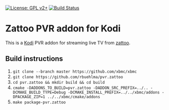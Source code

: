 [![License: GPL v2+](https://img.shields.io/badge/License-GPL%20v2+-blue.svg)](LICENSE.md)
[![Build Status](https://jenkins.kodi.tv/view/Addons/job/kodi-pvr/job/pvr.zattoo/job/Matrix/badge/icon)](https://jenkins.kodi.tv/blue/organizations/jenkins/rbuehlma%2Fpvr.zattoo/branches/)

# Zattoo PVR addon for Kodi

This is a [Kodi](https://kodi.tv) PVR addon for streaming live TV from [zattoo](https://zattoo.com).

## Build instructions

1. `git clone --branch master https://github.com/xbmc/xbmc`
2. `git clone https://github.com/rbuehlma/pvr.zattoo`
3. `cd pvr.zattoo && mkdir build && cd build`
4. `cmake -DADDONS_TO_BUILD=pvr.zattoo -DADDON_SRC_PREFIX=../.. -DCMAKE_BUILD_TYPE=Debug -DCMAKE_INSTALL_PREFIX=../../xbmc/addons -DPACKAGE_ZIP=1 ../../xbmc/cmake/addons`
5. `make package-pvr.zattoo`
